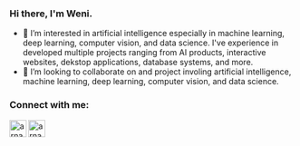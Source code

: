 ### Hi there, I'm Weni.

- 👀 I’m interested in artificial intelligence especially in machine learning, deep learning, computer vision, and data science. I've experience in developed multiple projects ranging from AI products, interactive websites, dekstop applications, database systems, and more.
- 💞️ I’m looking to collaborate on and project involing artificial intelligence, machine learning, deep learning, computer vision, and data science.

### Connect with me:

[<img align="left" alt="arnabdey0503 | LinkedIn" width="30px" src="https://cdn.jsdelivr.net/npm/simple-icons@v3/icons/linkedin.svg" />][linkedin]
[<img align="left" alt="arnabdey0503 | Instagram" width="30px" src="https://cdn.jsdelivr.net/npm/simple-icons@v3/icons/instagram.svg" />][instagram]

[linkedin]: https://www.linkedin.com/in/weniariska
[instagram]: https://instagram.com/weniarisk_
<!---
weniariska/weniariska is a ✨ special ✨ repository because its `README.md` (this file) appears on your GitHub profile.
You can click the Preview link to take a look at your changes.
--->
